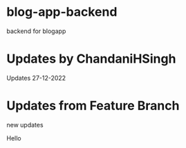 # blog-app-backend
backend for blogapp
# Updates by ChandaniHSingh
Updates 27-12-2022

# Updates from Feature Branch
new updates

Hello
